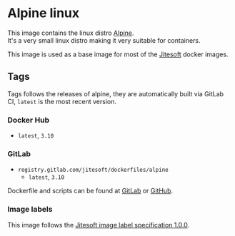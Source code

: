 # Alpine linux

This image contains the linux distro [Alpine](https://www.alpinelinux.org/).  
It's a very small linux distro making it very suitable for containers.

This image is used as a base image for most of the [Jitesoft](https://jitesoft.com) docker images.

## Tags

Tags follows the releases of alpine, they are automatically built via GitLab CI, `latest` is the most recent version.

### Docker Hub

* `latest`, `3.10`

### GitLab

* `registry.gitlab.com/jitesoft/dockerfiles/alpine`
  * `latest`, `3.10`

Dockerfile and scripts can be found at [GitLab](https://gitlab.com/jitesoft/dockerfiles/alpine) or [GitHub](https://github.com/jitesoft/docker-alpine).

### Image labels

This image follows the [Jitesoft image label specification 1.0.0](https://gitlab.com/snippets/1866155).
